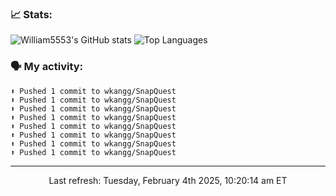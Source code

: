 ### 📈 Stats:
![William5553's GitHub stats](https://gh-readme-stats-git-main-william5553s-projects.vercel.app/api?username=wkangg&show_icons=true&theme=dark&include_all_commits=true&count_private=true&hide_border=true)
![Top Languages](https://gh-readme-stats-git-main-william5553s-projects.vercel.app/api/top-langs/?username=wkangg&langs_count=10&layout=compact&theme=dark&include_all_commits=true&count_private=true&hide_border=true)

### 🗣 My activity:
```
⬆️ Pushed 1 commit to wkangg/SnapQuest
⬆️ Pushed 1 commit to wkangg/SnapQuest
⬆️ Pushed 1 commit to wkangg/SnapQuest
⬆️ Pushed 1 commit to wkangg/SnapQuest
⬆️ Pushed 1 commit to wkangg/SnapQuest
⬆️ Pushed 1 commit to wkangg/SnapQuest
⬆️ Pushed 1 commit to wkangg/SnapQuest
⬆️ Pushed 1 commit to wkangg/SnapQuest
```

------------
<p align="center">Last refresh: Tuesday, February 4th 2025, 10:20:14 am ET</p>
